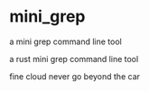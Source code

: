 # mini_grep
a mini grep command line tool

a rust mini grep command line tool

fine cloud never go beyond the car
